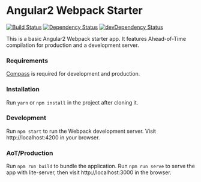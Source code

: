 # Angular2 Webpack Starter
[![Build Status](https://img.shields.io/travis/jh-code/angular2-webpack-starter.svg)](https://travis-ci.org/jh-code/angular2-webpack-starter)
[![Dependency Status](https://img.shields.io/david/jh-code/angular2-webpack-starter.svg)](https://david-dm.org/jh-code/angular2-webpack-starter)
[![devDependency Status](https://img.shields.io/david/dev/jh-code/angular2-webpack-starter.svg)](https://david-dm.org/jh-code/angular2-webpack-starter?type=dev)

This is a basic Angular2 Webpack starter app. It features Ahead-of-Time compilation for production and a development server.

### Requirements

[Compass](http://compass-style.org) is required for development and production.

### Installation

Run `yarn` or `npm install` in the project after cloning it.

### Development

Run `npm start` to run the Webpack development server. Visit http://localhost:4200 in your browser.

### AoT/Production

Run `npm run build` to bundle the application. Run `npm run serve` to serve the app with lite-server, then visit http://localhost:3000 in the browser.
